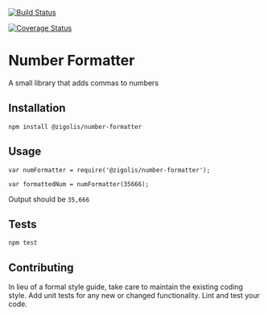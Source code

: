 [![Build Status](https://travis-ci.org/zigolis/number-formatter.svg?branch=master)](https://travis-ci.org/zigolis/number-formatter)

[![Coverage Status](https://coveralls.io/repos/zigolis/number-formatter/badge.svg?branch=master&service=github)](https://coveralls.io/github/zigolis/number-formatter?branch=master)

Number Formatter
=========

A small library that adds commas to numbers

## Installation

  `npm install @zigolis/number-formatter`

## Usage

    var numFormatter = require('@zigolis/number-formatter');

    var formattedNum = numFormatter(35666);
  
  
  Output should be `35,666`


## Tests

  `npm test`

## Contributing

In lieu of a formal style guide, take care to maintain the existing coding style. Add unit tests for any new or changed functionality. Lint and test your code.